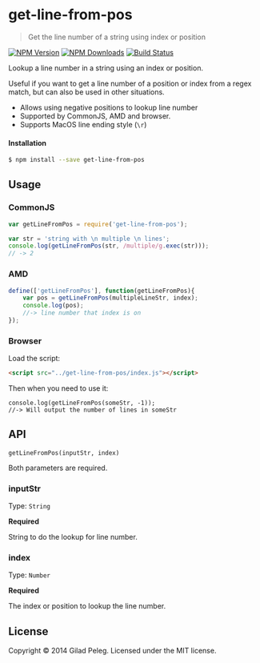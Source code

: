 # get-line-from-pos
> Get the line number of a string using index or position

[![NPM Version](http://img.shields.io/npm/v/get-line-from-pos.svg?style=flat)](https://npmjs.org/package/get-line-from-pos)
[![NPM Downloads](http://img.shields.io/npm/dm/get-line-from-pos.svg?style=flat)](https://npmjs.org/package/get-line-from-pos)
[![Build Status](http://img.shields.io/travis/pgilad/get-line-from-pos.svg?style=flat)](https://travis-ci.org/pgilad/get-line-from-pos)

Lookup a line number in a string using an index or position.

Useful if you want to get a line number of a position or index from a regex match, but can
also be used in other situations.

- Allows using negative positions to lookup line number
- Supported by CommonJS, AMD and browser.
- Supports MacOS line ending style (`\r`)

#### Installation

```bash
$ npm install --save get-line-from-pos
```

## Usage

### CommonJS

```js
var getLineFromPos = require('get-line-from-pos');

var str = 'string with \n multiple \n lines';
console.log(getLineFromPos(str, /multiple/g.exec(str)));
// -> 2
```

### AMD

```js
define(['getLineFromPos'], function(getLineFromPos){
    var pos = getLineFromPos(multipleLineStr, index);
    console.log(pos);
    //-> line number that index is on
});
```

### Browser

Load the script:
```html
<script src="../get-line-from-pos/index.js"></script>
```

Then when you need to use it:
```
console.log(getLineFromPos(someStr, -1));
//-> Will output the number of lines in someStr
```

## API

`getLineFromPos(inputStr, index)`

Both parameters are required.

### inputStr

Type: `String`

**Required**

String to do the lookup for line number.

### index

Type: `Number`

**Required**

The index or position to lookup the line number.

## License
Copyright © 2014 Gilad Peleg.
Licensed under the MIT license.
